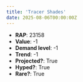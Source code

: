 ```yaml
---
title: 'Tracer Shades'
date: 2025-08-06T00:00:00Z
---
```

- **RAP**: 23158
- **Value**: -1
- **Demand level**: -1
- **Trend**: -1
- **Projected?**: True
- **Hyped?**: True
- **Rare?**: True
